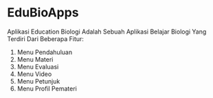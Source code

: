 # EduBioApps

<p>Aplikasi Education Biologi Adalah Sebuah Aplikasi Belajar Biologi Yang Terdiri Dari Beberapa Fitur:
<ol>
<li>Menu Pendahuluan</li>
<li>Menu Materi</li>
<li>Menu Evaluasi</li>
<li>Menu Video</li>
<li>Menu Petunjuk</li>
<li>Menu Profil Pemateri</li>
</ol>
</p>
